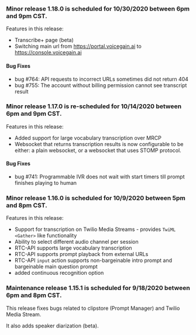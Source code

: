 ### Minor release 1.18.0 is scheduled for 10/30/2020 between 6pm and 9pm CST.

Features in this release:
* Transcribe+ page (beta)
* Switching main url from https://portal.voicegain.ai to https://console.voicegain.ai

#### Bug Fixes 
* bug #764: API requests to incorrect URLs sometimes did not return 404
* bug #755: The account without billing permission cannot see transcript result

### Minor release 1.17.0 is re-scheduled for 10/14/2020 between 6pm and 9pm CST.

Features in this release:
* Added support for large vocabulary transcription over MRCP
* Websocket that returns transcription results is now configurable to be either: a plain websocket, or a websocket that uses STOMP protocol.

#### Bug Fixes 
* bug #741: Programmable IVR does not wait with start timers till prompt finishes playing to human

### Minor release 1.16.0 is scheduled for 10/9/2020 between 5pm and 8pm CST.

Features in this release:
* Support for transcription on Twilio Media Streams - provides `TwiML <Gather>` like functionality
* Ability to select different audio channel per session
* RTC-API supports large vocabulary transcription
* RTC-API supports prompt playback from external URLs
* RTC-API `input` action supports non-bargeinable intro prompt and bargeinable main question prompt 
* added continuous recognition option

### Maintenance release 1.15.1 is scheduled for 9/18/2020 between 6pm and 8pm CST.

This release fixes bugs related to clipstore (Prompt Manager) and Twilio Media Stream.

It also adds speaker diarization (beta).














 





